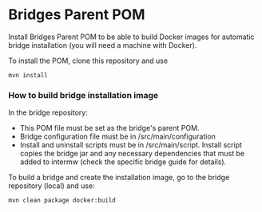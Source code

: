 # Bridges Parent POM
Install Bridges Parent POM to be able to build Docker images for automatic bridge installation (you will need a machine with Docker).

To install the POM, clone this repository and use

`mvn install`


### How to build bridge installation image
In the bridge repository:
* This POM file must be set as the bridge's parent POM.
* Bridge configuration file must be in /src/main/configuration
* Install and uninstall scripts must be in /src/main/script. Install script copies the bridge jar and any necessary dependencies that must be added to intermw (check the specific bridge guide for details).


To build a bridge and create the installation image, go to the bridge repository (local) and use:

`mvn clean package docker:build`
